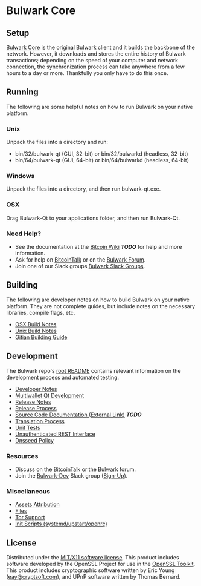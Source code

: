 Bulwark Core
=====================

Setup
---------------------
[Bulwark Core](http://bulwark.com/wallet) is the original Bulwark client and it builds the backbone of the network. However, it downloads and stores the entire history of Bulwark transactions; depending on the speed of your computer and network connection, the synchronization process can take anywhere from a few hours to a day or more. Thankfully you only have to do this once.

Running
---------------------
The following are some helpful notes on how to run Bulwark on your native platform.

### Unix

Unpack the files into a directory and run:

- bin/32/bulwark-qt (GUI, 32-bit) or bin/32/bulwarkd (headless, 32-bit)
- bin/64/bulwark-qt (GUI, 64-bit) or bin/64/bulwarkd (headless, 64-bit)

### Windows

Unpack the files into a directory, and then run bulwark-qt.exe.

### OSX

Drag Bulwark-Qt to your applications folder, and then run Bulwark-Qt.

### Need Help?

* See the documentation at the [Bitcoin Wiki](https://en.bitcoin.it/wiki/Main_Page) ***TODO***
for help and more information.
* Ask for help on [BitcoinTalk](https://FIXME_ADDRESS) or on the [Bulwark Forum](http://FIXME_ADDRESS).
* Join one of our Slack groups [Bulwark Slack Groups](https://FIXME_ADDRESS).

Building
---------------------
The following are developer notes on how to build Bulwark on your native platform. They are not complete guides, but include notes on the necessary libraries, compile flags, etc.

- [OSX Build Notes](build-osx.md)
- [Unix Build Notes](build-unix.md)
- [Gitian Building Guide](gitian-building.md)

Development
---------------------
The Bulwark repo's [root README](https://github.com/Bulwark-Project/Bulwark/blob/master/README.md) contains relevant information on the development process and automated testing.

- [Developer Notes](developer-notes.md)
- [Multiwallet Qt Development](multiwallet-qt.md)
- [Release Notes](release-notes.md)
- [Release Process](release-process.md)
- [Source Code Documentation (External Link)](https://dev.visucore.com/bitcoin/doxygen/) ***TODO***
- [Translation Process](translation_process.md)
- [Unit Tests](unit-tests.md)
- [Unauthenticated REST Interface](REST-interface.md)
- [Dnsseed Policy](dnsseed-policy.md)

### Resources

* Discuss on the [BitcoinTalk](https://FIXME_ADDRESS) or the [Bulwark](http://FIXME_ADDRESS) forum.
* Join the [Bulwark-Dev](https://bulwark-dev.slack.com/) Slack group ([Sign-Up](https://bulwark-dev.herokuapp.com/)).

### Miscellaneous
- [Assets Attribution](assets-attribution.md)
- [Files](files.md)
- [Tor Support](tor.md)
- [Init Scripts (systemd/upstart/openrc)](init.md)

License
---------------------
Distributed under the [MIT/X11 software license](http://www.opensource.org/licenses/mit-license.php).
This product includes software developed by the OpenSSL Project for use in the [OpenSSL Toolkit](https://www.openssl.org/). This product includes
cryptographic software written by Eric Young ([eay@cryptsoft.com](mailto:eay@cryptsoft.com)), and UPnP software written by Thomas Bernard.
